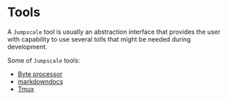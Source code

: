 # Tools

A `Jumpscale` tool is usually an abstraction interface that provides the user with capability to use several tolls that might be needed during development.

Some of `Jumpscale` tools:

- [Byte processor](ByteProcessor.md)
- [markdowndocs](markdowndocs.md)
- [Tmux](Tmux.md)